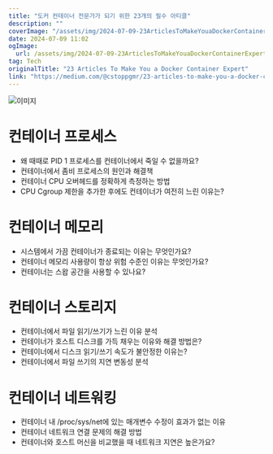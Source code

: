 ```yaml
---
title: "도커 컨테이너 전문가가 되기 위한 23개의 필수 아티클"
description: ""
coverImage: "/assets/img/2024-07-09-23ArticlesToMakeYouaDockerContainerExpert_0.png"
date: 2024-07-09 11:02
ogImage: 
  url: /assets/img/2024-07-09-23ArticlesToMakeYouaDockerContainerExpert_0.png
tag: Tech
originalTitle: "23 Articles To Make You a Docker Container Expert"
link: "https://medium.com/@cstoppgmr/23-articles-to-make-you-a-docker-container-expert-107e8e1c93ff"
---
```



![이미지](/assets/img/2024-07-09-23ArticlesToMakeYouaDockerContainerExpert_0.png)

# 컨테이너 프로세스

- 왜 때때로 PID 1 프로세스를 컨테이너에서 죽일 수 없을까요?
- 컨테이너에서 좀비 프로세스의 원인과 해결책
- 컨테이너 CPU 오버헤드를 정확하게 측정하는 방법
- CPU Cgroup 제한을 추가한 후에도 컨테이너가 여전히 느린 이유는?

# 컨테이너 메모리

<div class="content-ad"></div>

- 시스템에서 가끔 컨테이너가 종료되는 이유는 무엇인가요?
- 컨테이너 메모리 사용량이 항상 위험 수준인 이유는 무엇인가요?
- 컨테이너는 스왑 공간을 사용할 수 있나요?

# 컨테이너 스토리지

- 컨테이너에서 파일 읽기/쓰기가 느린 이유 분석
- 컨테이너가 호스트 디스크를 가득 채우는 이유와 해결 방법은?
- 컨테이너에서 디스크 읽기/쓰기 속도가 불안정한 이유는?
- 컨테이너에서 파일 쓰기의 지연 변동성 분석

# 컨테이너 네트워킹

<div class="content-ad"></div>

- 컨테이너 내 /proc/sys/net에 있는 매개변수 수정이 효과가 없는 이유
- 컨테이너 네트워크 연결 문제의 해결 방법
- 컨테이너와 호스트 머신을 비교했을 때 네트워크 지연은 높은가요?